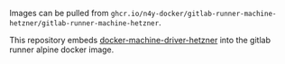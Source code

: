 Images can be pulled from `ghcr.io/n4y-docker/gitlab-runner-machine-hetzner/gitlab-runner-machine-hetzner`.

This repository embeds [docker-machine-driver-hetzner](https://github.com/JonasProgrammer/docker-machine-driver-hetzner) into the gitlab runner alpine docker image.

